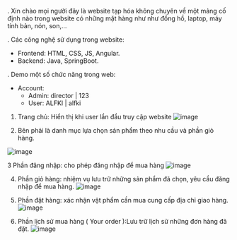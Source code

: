 . Xin chào mọi người đây là website tạp hóa không chuyên về một mảng cố định nào
trong website có những mặt hàng như như đồng hồ, laptop, máy tính bản, nón, son,...

. Các công nghệ sử dụng trong website:
  - Frontend: HTML, CSS, JS, Angular.
  - Backend: Java, SpringBoot.

. Demo một số chức năng trong web:
 - Account:
   + Admin: director | 123 
   + User: ALFKI | alfki
   
1. Trang chủ: Hiển thị khi user lần đầu truy cập website
![image](https://github.com/user-attachments/assets/3cfb9d91-bc11-45bf-8186-4a8f77ab8abd)

2. Bên phải là danh mục lựa chọn sản phẩm theo nhu cầu và phần giỏ hàng.


![image](https://github.com/user-attachments/assets/74568ea2-a21e-4028-b207-3eeb730186e5)

3 Phần đăng nhập: cho phép đăng nhập để mua hàng
![image](https://github.com/user-attachments/assets/68c4b6de-4912-43b1-a51d-a3db1589adcb)

4. Phần giỏ hàng: nhiệm vụ lưu trữ những sản phẩm đã chọn, yêu cầu đăng nhập để mua hàng.
![image](https://github.com/user-attachments/assets/05e8fbbd-7268-411b-bb78-936aac0a5cce)

5. Phần đặt hàng: xác nhận vật phẩm cần mua cung cấp địa chỉ giao hàng.
![image](https://github.com/user-attachments/assets/9fd1037b-06b0-480f-a9a0-20d58ef027ea)

6. Phần lịch sử mua hàng ( Your order ):Lưu trữ lịch sử những đơn hàng đã đặt.
![image](https://github.com/user-attachments/assets/8b67b786-0eec-428f-8593-77df3d3c05ae)


